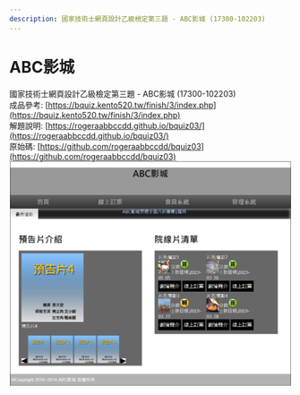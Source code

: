 ```yaml
---
description: 國家技術士網頁設計乙級檢定第三題 - ABC影城 (17300-102203)
---
```


# ABC影城

國家技術士網頁設計乙級檢定第三題 - ABC影城 \(17300-102203\)  
成品參考: [https://bquiz.kento520.tw/finish/3/index.php](https://bquiz.kento520.tw/finish/3/index.php)  
解題說明: [https://rogeraabbccdd.github.io/bquiz03/](https://rogeraabbccdd.github.io/bquiz03/)  
原始碼: [https://github.com/rogeraabbccdd/bquiz03](https://github.com/rogeraabbccdd/bquiz03)  
![ABC影城](./images/3.png)

